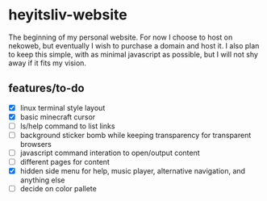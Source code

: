 # heyitsliv-website

The beginning of my personal website. For now I choose to host on nekoweb, but eventually I wish to purchase a domain and host it. I also plan to keep this simple, with as minimal javascript as possible, but I will not shy away if it fits my vision.

## features/to-do
- [x] linux terminal style layout
- [x] basic minecraft cursor
- [ ] ls/help command to list links
- [ ] background sticker bomb while keeping transparency for transparent browsers
- [ ] javascript command interation to open/output content
- [ ] different pages for content
- [x] hidden side menu for help, music player, alternative navigation, and anything else
- [ ] decide on color pallete